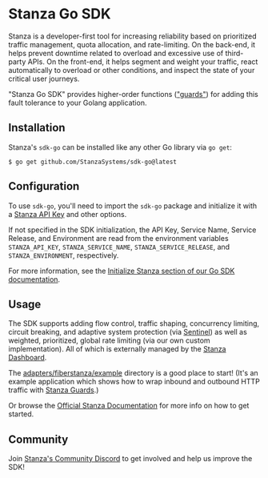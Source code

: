 # Stanza Go SDK

Stanza is a developer-first tool for increasing reliability based on prioritized traffic management, quota allocation, and rate-limiting. On the back-end, it helps prevent downtime related to overload and excessive use of third-party APIs. On the front-end, it helps segment and weight your traffic, react automatically to overload or other conditions, and inspect the state of your critical user journeys.

"Stanza Go SDK" provides higher-order functions (["guards"](https://docs.dev.getstanza.dev/glossary#guard)) for adding this fault tolerance to your Golang application.

## Installation

Stanza's `sdk-go` can be installed like any other Go library via `go get`:

```shell
$ go get github.com/StanzaSystems/sdk-go@latest
```
  
## Configuration

To use `sdk-go`, you'll need to import the `sdk-go` package and initialize it with a [Stanza API Key](https://docs.dev.getstanza.dev/dashboard/administration/keys) and other options.

If not specified in the SDK initialization, the API Key, Service Name, Service Release, and Environment are read from the environment variables `STANZA_API_KEY`, `STANZA_SERVICE_NAME`, `STANZA_SERVICE_RELEASE`, and `STANZA_ENVIRONMENT`, respectively.

For more information, see the [Initialize Stanza section of our Go SDK documentation](https://docs.dev.getstanza.dev/gettingstarted/serversdk/go#initialize-stanza).

## Usage

The SDK supports adding flow control, traffic shaping, concurrency limiting, circuit breaking, and adaptive system protection (via [Sentinel](https://github.com/alibaba/sentinel-golang)) as well as weighted, prioritized, global rate limiting (via our own custom implementation). All of which is externally managed by the [Stanza Dashboard](https://docs.dev.getstanza.dev/dashboard).

The [adapters/fiberstanza/example](./adapters/fiberstanza/example) directory is a good place to start! (It's an example application which shows how to wrap inbound and outbound HTTP traffic with [Stanza Guards](https://docs.dev.getstanza.dev/configuration/guards).)

Or browse the [Official Stanza Documentation](https://docs.dev.getstanza.dev/) for more info on how to get started.

## Community

Join [Stanza's Community Discord](https://discord.gg/5feHXQam) to get involved and help us improve the SDK!
